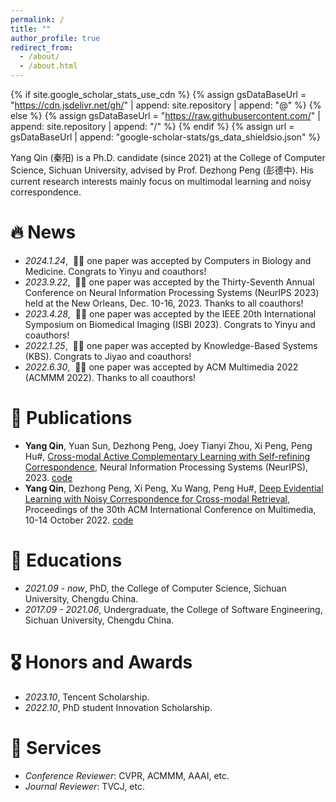 ```yaml
---
permalink: /
title: "" 
author_profile: true
redirect_from: 
  - /about/
  - /about.html
---
```


{% if site.google_scholar_stats_use_cdn %}
{% assign gsDataBaseUrl = "https://cdn.jsdelivr.net/gh/" | append: site.repository | append: "@" %}
{% else %}
{% assign gsDataBaseUrl = "https://raw.githubusercontent.com/" | append: site.repository | append: "/" %}
{% endif %}
{% assign url = gsDataBaseUrl | append: "google-scholar-stats/gs_data_shieldsio.json" %}

<span class='anchor' id='about-me'></span>

Yang Qin (秦阳) is a Ph.D. candidate (since 2021) at the College of Computer Science, Sichuan University, advised by Prof. Dezhong Peng (彭德中). His current research interests mainly focus on multimodal learning and noisy correspondence.
  
# 🔥 News
- *2024.1.24*, &nbsp;🎉🎉 one paper was accepted by Computers in Biology and Medicine. Congrats to Yinyu and coauthors!
- *2023.9.22*, &nbsp;🎉🎉 one paper was accepted by the Thirty-Seventh Annual Conference on Neural Information Processing Systems (NeurIPS 2023) held at the New Orleans, Dec. 10-16, 2023. Thanks to all coauthors!
- *2023.4.28*, &nbsp;🎉🎉 one paper was accepted by the IEEE 20th International Symposium on Biomedical Imaging (ISBI 2023). Congrats to Yinyu and coauthors!
- *2022.1.25*, &nbsp;🎉🎉 one paper was accepted by Knowledge-Based Systems (KBS). Congrats to Jiyao and coauthors!
- *2022.6.30*, &nbsp;🎉🎉 one paper was accepted by ACM Multimedia 2022 (ACMMM 2022). Thanks to all coauthors!

# 📝 Publications 

- **Yang Qin**, Yuan Sun, Dezhong Peng, Joey Tianyi Zhou, Xi Peng, Peng Hu#, [Cross-modal Active Complementary Learning with Self-refining Correspondence](https://openreview.net/pdf?id=UBBeUjTja8), Neural Information Processing Systems (NeurIPS), 2023.  [code](https://github.com/QinYang79/CRCL)
- **Yang Qin**, Dezhong Peng, Xi Peng, Xu Wang, Peng Hu#, [Deep Evidential Learning with Noisy Correspondence for Cross-modal Retrieval](https://drive.google.com/file/d/1YVXD2ki5txBY6khG62EHwCi6cnQVRE4I/view), Proceedings of the 30th ACM International Conference on Multimedia, 10-14 October 2022. [code](https://github.com/QinYang79/DECL)

# 📖 Educations
- *2021.09 -  now*, PhD, the College of Computer Science, Sichuan University, Chengdu China.
- *2017.09 - 2021.06*, Undergraduate,  the College of Software Engineering, Sichuan University, Chengdu China.

# 🎖 Honors and Awards
- *2023.10*, Tencent Scholarship.  
- *2022.10*, PhD student Innovation Scholarship.  

# 🙋 Services 
- *Conference Reviewer*: CVPR, ACMMM, AAAI, etc.
- *Journal Reviewer*: TVCJ, etc.
